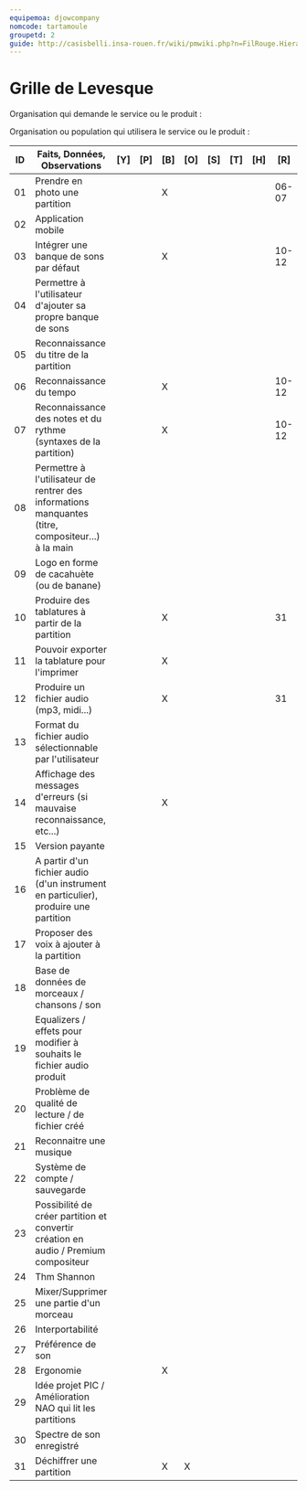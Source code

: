 ```yaml
---
equipemoa: djowcompany
nomcode: tartamoule
groupetd: 2
guide: http://casisbelli.insa-rouen.fr/wiki/pmwiki.php?n=FilRouge.HierachiserBesoins
---
```


# Grille de Levesque

Organisation qui demande le service ou le produit : 

Organisation ou population qui utilisera le service ou le produit : 

| ID | Faits, Données, Observations | [Y] | [P] | [B] | [O] | [S] | [T] | [H] | [R] |
|----|------------------------------|----------|----------|--------|-------------|----------|----------|-----------|-----------|
| 01 | Prendre en photo une partition |          |          |X|             |          |          |           |06-07|
| 02 | Application mobile |          |          |        |             |          |          |           |           |
| 03 | Intégrer une banque de sons par défaut |          |          |X|             |          |          |           |10-12|
| 04 | Permettre à l'utilisateur d'ajouter sa propre banque de sons |          |          |        |             |          |          |           |           |
| 05 | Reconnaissance du titre de la partition |          |          |        |             |          |          |           |           |
| 06 | Reconnaissance du tempo |          |          |X|             |          |          |           |10-12|
| 07 |Reconnaissance des notes et du rythme (syntaxes de la partition)|          |          |X|             |          |          |           |10-12|
| 08 |Permettre à l'utilisateur de rentrer des informations manquantes (titre, compositeur...) à la main|          |          |        |             |          |          |           |           |
| 09 |Logo en forme de cacahuète (ou de banane)|          |          |        |             |          |          |           |           |
| 10 |Produire des tablatures à partir de la partition|          |          |X| |          |          |           |31|
| 11 |Pouvoir exporter la tablature pour l'imprimer|          |          |X|             |          |          |           |           |
| 12 |Produire un fichier audio (mp3, midi...)|          |          |X| |          |          |           |31|
| 13 |Format du fichier audio sélectionnable par l'utilisateur|          |          |        |             |          |          |           |           |
| 14 |Affichage des messages d'erreurs (si mauvaise reconnaissance, etc...)|          |          |X|             |          |          |           |           |
| 15 |Version payante|          |          |        |             |          |          |           |           |
| 16 |A partir d'un fichier audio (d'un instrument en particulier), produire une partition|          |          |        |             |          |          |           |           |
| 17 |Proposer des voix à ajouter à la partition|          |          |        |             |          |          |           |           |
| 18 |Base de données de morceaux / chansons / son|          |          |        |             |          |          |           |           |
| 19 |Equalizers / effets pour modifier à souhaits le fichier audio produit|          |          |        |             |          |          |           |           |
| 20 |Problème de qualité de lecture / de fichier créé|          |          |        |             |          |          |           |           |
| 21 |Reconnaitre une musique|          |          |        |             |          |          |           |           |
| 22 |Système de compte / sauvegarde|          |          |        |             |          |          |           |           |
| 23 |Possibilité de créer partition et convertir création en audio / Premium compositeur|          |          |        |             |          |          |           |           |
| 24 |Thm Shannon|          |          |        |             |          |          |           |           |
| 25 |Mixer/Supprimer une partie d'un morceau|          |          |        |             |          |          |           |           |
| 26 |Interportabilité|          |          |        |             |          |          |           |           |
| 27 |Préférence de son|          |          |        |             |          |          |           |           |
| 28 |Ergonomie|          |          |X|             |          |          |           |           |
| 29 |Idée projet PIC / Amélioration NAO qui lit les partitions|          |          |        |             |          |          |           |           |
| 30 |Spectre de son enregistré|          |          |        |             |          |          |           |           |
| 31 |Déchiffrer une partition|          |          |X|X|          |          |           |           |















